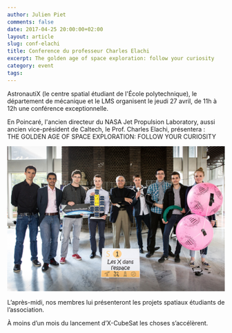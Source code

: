 ```yaml
---
author: Julien Piet
comments: false
date: 2017-04-25 20:00:00+02:00
layout: article
slug: conf-elachi
title: Conference du professeur Charles Elachi
excerpt: The golden age of space exploration: follow your curiosity
category: event
tags:
---
```


AstronautiX (le centre spatial étudiant de l'École polytechnique), le département de mécanique et le LMS organisent le jeudi 27 avril, de 11h à 12h une conférence exceptionnelle.  

En Poincaré, l'ancien directeur du NASA Jet Propulsion Laboratory, aussi ancien vice-président de Caltech, le Prof. Charles Elachi, présentera :  
THE GOLDEN AGE OF SPACE EXPLORATION: FOLLOW YOUR CURIOSITY   

![Les X dans l espace](/images/event1.jpg "Les X dans l'espace")

L’après-midi, nos membres lui présenteront les projets spatiaux étudiants de l’association.  

À moins d’un mois du lancement d’X-CubeSat les choses s’accélèrent.  


